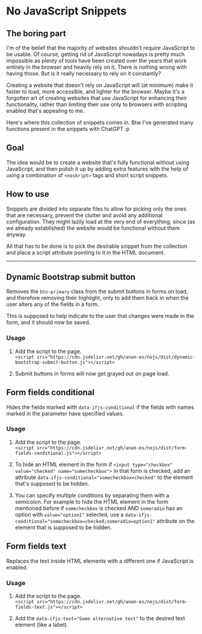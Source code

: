 # No JavaScript Snippets

## The boring part 
I'm of the belief that the majority of websites shouldn't require JavaScript to be usable.
Of course, getting rid of JavaScript nowadays is pretty much impossible as plenty of tools have been created over the years that work entirely in the browser and heavily rely on it.
There is nothing wrong with having those. But is it really necessary to rely on it constantly?

Creating a website that doesn't rely on JavaScript will (at minimum) make it faster to load, more accessible, and lighter for the browser.
Maybe it's a forgotten art of creating websites that use JavaScript for enhancing their functionality, rather than limiting their use only to browsers with scripting enabled that's appealing to me.

Here's where this collection of snippets comes in.
Btw I've generated many functions present in the snippets with ChatGPT :p

## Goal
The idea would be to create a website that's fully functional without using JavaScript, and then polish it up by adding extra features with the help of using a combination of `<noskript>` tags and short script snippets.

## How to use 
Snippets are divided into separate files to allow for picking only the ones that are necessary, prevent the clutter and avoid any additional configuration. They might lazily load at the very end of everything, since (as we already established) the website would be functional without them anyway.

All that has to be done is to pick the desirable snippet from the collection and place a script attribute pointing to it in the HTML document.

---
## Dynamic Bootstrap submit button
Removes the `btn-primary` class from the submit buttons in forms on load, and therefore removing their highlight, only to add them back in when the user alters any of the fields in a form.

This is supposed to help indicate to the user that changes were made in the form, and it should now be saved.

### Usage
1. Add the script to the page.\
   `<script src="https://cdn.jsdelivr.net/gh/anan-es/nojs/dist/dynamic-bootstrap-submit-button.js"></script>`
   
2. Submit buttons in forms will now get grayed out on page load.

## Form fields conditional
Hides the fields marked with `data-ifjs-conditional` if the fields with names marked in the parameter have specified values.

### Usage
1. Add the script to the page.\
   `<script src="https://cdn.jsdelivr.net/gh/anan-es/nojs/dist/form-fields-conditional.js"></script>`

2. To hide an HTML element in the form if `<input type="checkbox" value="checked" name="somecheckbox">` in that form is checked, add an attribute `data-ifjs-conditional="somecheckbox=checked"` to the element that's supposed to be hidden.

3. You can specify multiple conditions by separating them with a semicolon. For example to hide the HTML element in the form mentioned before if `somecheckbox` is checked AND `someradio` has an option with `value="option1"` selected,
 use a `data-ifjs-conditional="somecheckbox=checked;someradio=option1"` attribute on the element that is supposed to be hidden.

 ## Form fields text
 Replaces the text inside HTML elements with a different one if JavaScript is enabled.

 ### Usage
1. Add the script to the page.\
   `<script src="https://cdn.jsdelivr.net/gh/anan-es/nojs/dist/form-fields-text.js"></script>`

2. Add the `data-ifjs-text="Some alternative text"` to the desired text element (like a label).